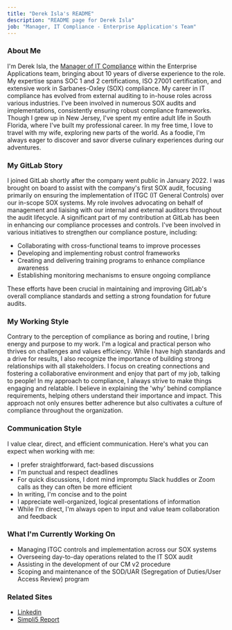 ```yaml
---
title: "Derek Isla's README"
description: "README page for Derek Isla"
job: "Manager, IT Compliance - Enterprise Application's Team"
---
```


### About Me

I'm Derek Isla, the [Manager of IT Compliance](/job-families/finance/information-technology/it-compliance/#manager-it-compliance) within the Enterprise Applications team, bringing about 10 years of diverse experience to the role. My expertise spans SOC 1 and 2 certifications, ISO 27001 certification, and extensive work in Sarbanes-Oxley (SOX) compliance.  My career in IT compliance has evolved from external auditing to in-house roles across various industries. I've been involved in numerous SOX audits and implementations, consistently ensuring robust compliance frameworks.
Though I grew up in New Jersey, I've spent my entire adult life in South Florida, where I've built my professional career. In my free time,  I love to travel with my wife, exploring new parts of the world. As a foodie, I'm always eager to discover and savor diverse culinary experiences during our adventures.

### My GitLab Story

I joined GitLab shortly after the company went public in January 2022. I was brought on board to assist with the company's first SOX audit, focusing primarily on ensuring the implementation of ITGC (IT General Controls) over our in-scope SOX systems. My role involves advocating on behalf of management and liaising with our internal and external auditors throughout the audit lifecycle.
A significant part of my contribution at GitLab has been in enhancing our compliance processes and controls. I've been involved in various initiatives to strengthen our compliance posture, including:

- Collaborating with cross-functional teams to improve processes
- Developing and implementing robust control frameworks
- Creating and delivering training programs to enhance compliance awareness
- Establishing monitoring mechanisms to ensure ongoing compliance

These efforts have been crucial in maintaining and improving GitLab's overall compliance standards and setting a strong foundation for future audits.

### My Working Style

Contrary to the perception of compliance as boring and routine, I bring energy and purpose to my work. I'm a logical and practical person who thrives on challenges and values efficiency. While I have high standards and a drive for results, I also recognize the importance of building strong relationships with all stakeholders. I focus on creating connections and fostering a collaborative environment and enjoy that part of my job, talking to people! In my approach to compliance, I always strive to make things engaging and relatable. I believe in explaining the 'why' behind compliance requirements, helping others understand their importance and impact. This approach not only ensures better adherence but also cultivates a culture of compliance throughout the organization.

### Communication Style

I value clear, direct, and efficient communication. Here's what you can expect when working with me:

- I prefer straightforward, fact-based discussions
- I'm punctual and respect deadlines
- For quick discussions, I dont mind impromptu Slack huddles or Zoom calls as they can often be more efficient
- In writing, I'm concise and to the point
- I appreciate well-organized, logical presentations of information
- While I'm direct, I'm always open to input and value team collaboration and feedback

### What I'm Currently Working On

- Managing ITGC controls and implementation across our SOX systems
- Overseeing day-to-day operations related to the IT SOX audit
- Assisting in the development of our CM v2 procedure
- Scoping and maintenance of the SOD/UAR (Segregation of Duties/User Access Review) program

### Related Sites

- [Linkedin](https://www.linkedin.com/in/djisla/)
- [Simpli5 Report](https://drive.google.com/file/d/1uHk4QTC6LY36_sTxE9sGHluuPW3u4yQ0/view?usp=drive_link)
